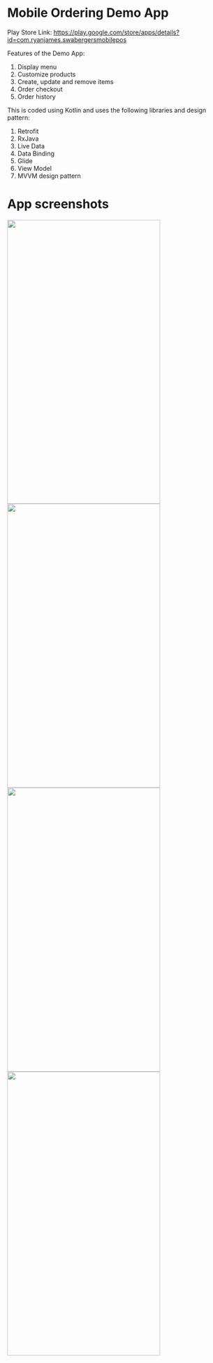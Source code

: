 # Mobile Ordering Demo App

Play Store Link: https://play.google.com/store/apps/details?id=com.ryanjames.swabergersmobilepos

Features of the Demo App:

1. Display menu
2. Customize products
3. Create, update and remove items
4. Order checkout
5. Order history

This is coded using Kotlin and uses the following libraries and design pattern:

1. Retrofit
2. RxJava
3. Live Data
4. Data Binding
5. Glide
5. View Model
6. MVVM design pattern

# App screenshots

<img src="https://github.com/ryan7994/Mobile-Ordering-Demo/blob/main/screenshot1.png" width="350" height="649" />
<img src="https://github.com/ryan7994/Mobile-Ordering-Demo/blob/main/screenshot2.png" width="350" height="649" />
<img src="https://github.com/ryan7994/Mobile-Ordering-Demo/blob/main/screenshot3.png" width="350" height="649" />
<img src="https://github.com/ryan7994/Mobile-Ordering-Demo/blob/main/screenshot4.png" width="350" height="649" />

